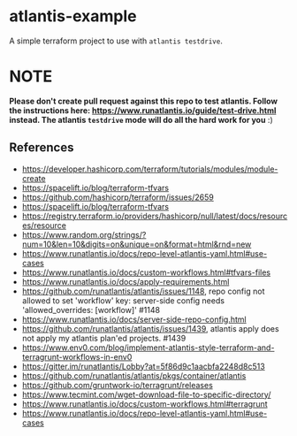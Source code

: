 # atlantis-example
A simple terraform project to use with `atlantis testdrive`.

# NOTE
**Please don't create pull request against this repo to test atlantis. Follow the instructions here: https://www.runatlantis.io/guide/test-drive.html instead. The atlantis `testdrive` mode will do all the hard work for you** :)

## References
- https://developer.hashicorp.com/terraform/tutorials/modules/module-create
- https://spacelift.io/blog/terraform-tfvars
- https://github.com/hashicorp/terraform/issues/2659
- https://spacelift.io/blog/terraform-tfvars
- https://registry.terraform.io/providers/hashicorp/null/latest/docs/resources/resource
- https://www.random.org/strings/?num=10&len=10&digits=on&unique=on&format=html&rnd=new
- https://www.runatlantis.io/docs/repo-level-atlantis-yaml.html#use-cases
- https://www.runatlantis.io/docs/custom-workflows.html#tfvars-files
- https://www.runatlantis.io/docs/apply-requirements.html
- https://github.com/runatlantis/atlantis/issues/1148, 
repo config not allowed to set 'workflow' key: server-side config needs 'allowed_overrides: [workflow]' #1148 
- https://www.runatlantis.io/docs/server-side-repo-config.html
- https://github.com/runatlantis/atlantis/issues/1439, atlantis apply does not apply my atlantis plan'ed projects. #1439 
- https://www.env0.com/blog/implement-atlantis-style-terraform-and-terragrunt-workflows-in-env0
- https://gitter.im/runatlantis/Lobby?at=5f86d9c1aacbfa2248d8c513
- https://github.com/runatlantis/atlantis/pkgs/container/atlantis
- https://github.com/gruntwork-io/terragrunt/releases
- https://www.tecmint.com/wget-download-file-to-specific-directory/
- https://www.runatlantis.io/docs/custom-workflows.html#terragrunt
- https://www.runatlantis.io/docs/repo-level-atlantis-yaml.html#use-cases
